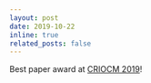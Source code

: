 ```yaml
---
layout: post
date: 2019-10-22 
inline: true
related_posts: false
---
```


Best paper award at [CRIOCM 2019](https://link.springer.com/chapter/10.1007/978-981-15-8892-1_115)!
